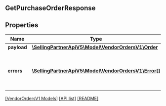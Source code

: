 ## GetPurchaseOrderResponse

## Properties

Name | Type | Description | Notes
------------ | ------------- | ------------- | -------------
**payload** | [**\SellingPartnerApiV5\Model\VendorOrdersV1\Order**](Order.md) |  | [optional]
**errors** | [**\SellingPartnerApiV5\Model\VendorOrdersV1\Error[]**](Error.md) | A list of error responses returned when a request is unsuccessful. | [optional]

[[VendorOrdersV1 Models]](../) [[API list]](../../Api) [[README]](../../../README.md)
